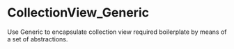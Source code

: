 # CollectionView_Generic
Use Generic to encapsulate collection view required boilerplate by means of a set of abstractions.
